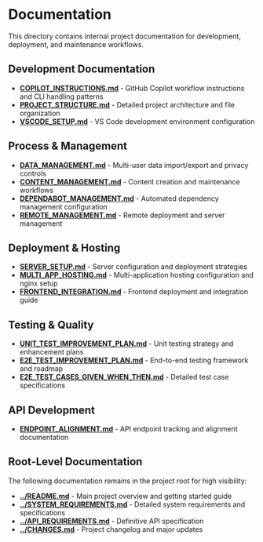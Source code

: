 # Documentation

This directory contains internal project documentation for development, deployment, and maintenance workflows.

## Development Documentation

- **[COPILOT_INSTRUCTIONS.md](COPILOT_INSTRUCTIONS.md)** - GitHub Copilot workflow instructions and CLI handling patterns
- **[PROJECT_STRUCTURE.md](PROJECT_STRUCTURE.md)** - Detailed project architecture and file organization
- **[VSCODE_SETUP.md](VSCODE_SETUP.md)** - VS Code development environment configuration

## Process & Management

- **[DATA_MANAGEMENT.md](DATA_MANAGEMENT.md)** - Multi-user data import/export and privacy controls
- **[CONTENT_MANAGEMENT.md](CONTENT_MANAGEMENT.md)** - Content creation and maintenance workflows
- **[DEPENDABOT_MANAGEMENT.md](DEPENDABOT_MANAGEMENT.md)** - Automated dependency management configuration
- **[REMOTE_MANAGEMENT.md](REMOTE_MANAGEMENT.md)** - Remote deployment and server management

## Deployment & Hosting

- **[SERVER_SETUP.md](SERVER_SETUP.md)** - Server configuration and deployment strategies
- **[MULTI_APP_HOSTING.md](MULTI_APP_HOSTING.md)** - Multi-application hosting configuration and nginx setup
- **[FRONTEND_INTEGRATION.md](FRONTEND_INTEGRATION.md)** - Frontend deployment and integration guide

## Testing & Quality

- **[UNIT_TEST_IMPROVEMENT_PLAN.md](UNIT_TEST_IMPROVEMENT_PLAN.md)** - Unit testing strategy and enhancement plans
- **[E2E_TEST_IMPROVEMENT_PLAN.md](E2E_TEST_IMPROVEMENT_PLAN.md)** - End-to-end testing framework and roadmap
- **[E2E_TEST_CASES_GIVEN_WHEN_THEN.md](E2E_TEST_CASES_GIVEN_WHEN_THEN.md)** - Detailed test case specifications

## API Development

- **[ENDPOINT_ALIGNMENT.md](ENDPOINT_ALIGNMENT.md)** - API endpoint tracking and alignment documentation

## Root-Level Documentation

The following documentation remains in the project root for high visibility:

- **[../README.md](../README.md)** - Main project overview and getting started guide
- **[../SYSTEM_REQUIREMENTS.md](../SYSTEM_REQUIREMENTS.md)** - Detailed system requirements and specifications
- **[../API_REQUIREMENTS.md](../API_REQUIREMENTS.md)** - Definitive API specification
- **[../CHANGES.md](../CHANGES.md)** - Project changelog and major updates
